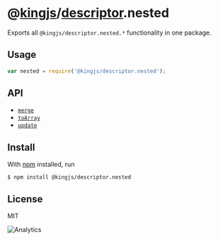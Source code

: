 # @[kingjs](https://www.npmjs.com/package/kingjs)/[descriptor](https://www.npmjs.com/package/@kingjs/descriptor).nested
Exports all `@kingjs/descriptor.nested.*` functionality in one package.
## Usage
```js
var nested = require('@kingjs/descriptor.nested');
```
## API
- [`merge`][merge]
- [`toArray`][to-array]
- [`update`][update]
## Install
With [npm](https://npmjs.org/) installed, run
```
$ npm install @kingjs/descriptor.nested
```
## License
MIT

![Analytics](https://analytics.kingjs.net/descriptor/nested)

  [merge]: https://www.npmjs.com/package/@kingjs/descriptor.nested.merge
  [to-array]: https://www.npmjs.com/package/@kingjs/descriptor.nested.to-array
  [update]: https://www.npmjs.com/package/@kingjs/descriptor.nested.update